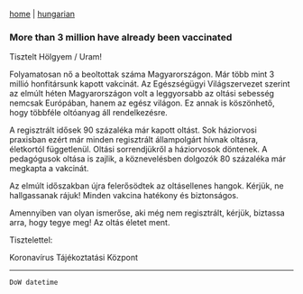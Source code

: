 [home](../README.md)
 | 
[hungarian](../hu/2021-04-14.md)

### More than 3 million have already been vaccinated

Tisztelt Hölgyem / Uram!

Folyamatosan nő a beoltottak száma Magyarországon. Már több mint 3 millió honfitársunk kapott vakcinát. Az Egészségügyi Világszervezet szerint az elmúlt héten Magyarországon volt a leggyorsabb az oltási sebesség nemcsak Európában, hanem az egész világon. Ez annak is köszönhető, hogy többféle oltóanyag áll rendelkezésre.

A regisztrált idősek 90 százaléka már kapott oltást. Sok háziorvosi praxisban ezért már minden regisztrált állampolgárt hívnak oltásra, életkortól függetlenül. Oltási sorrendjükről a háziorvosok döntenek. A pedagógusok oltása is zajlik, a köznevelésben dolgozók 80 százaléka már megkapta a vakcinát.

Az elmúlt időszakban újra felerősödtek az oltásellenes hangok. Kérjük, ne hallgassanak rájuk! Minden vakcina hatékony és biztonságos.

Amennyiben van olyan ismerőse, aki még nem regisztrált, kérjük, biztassa arra, hogy tegye meg! Az oltás életet ment.


Tisztelettel:

Koronavírus Tájékoztatási Központ

---
`DoW datetime`
